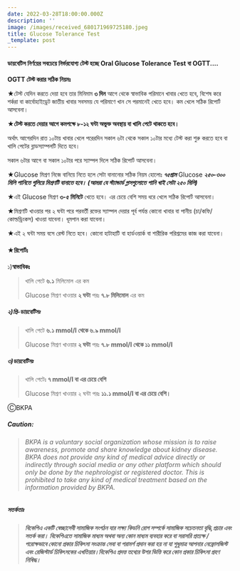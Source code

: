 ```yaml
---
date: 2022-03-28T18:00:00.000Z
description: ''
image: /images/received_680171969725180.jpeg
title: Glucose Tolerance Test
_template: post
---
```



#### **ডায়বেটিস নির্ণয়ের সবচেয়ে নির্ভরযোগ্য টেস্ট হচ্ছে Oral Glucose Tolerance Test বা OGTT....**

**OGTT টেস্ট করার সঠিক নিয়মঃ**

★টেস্ট যেদিন করতে দেয়া হবে তার মিনিমাম **৩ দিন** আগে থেকে স্বাভাবিক পরিমানে খাবার খেতে হবে, বিশেষ করে শর্করা বা কার্বোহাইড্রেট জাতীয় খাবার সবসময় যে পরিমাণে খান সে পরমানেই খেতে হবে। কম খেলে সঠিক রিপোর্ট আসবেনা।

★**টেস্ট করতে দেয়ার আগে কমপক্ষে ৮-১২ ঘন্টা অভুক্ত অবস্থায় বা খালি পেটে থাকতে হবে।**

অর্থাৎ আগেরদিন রাত ১০টায় খাবার খেলে পরেরদিন সকাল ৬টা থেকে সকাল ১০টার মধ্যে টেস্ট করা শুরু করতে হবে বা খালি পেটের ব্লাডস্যাম্পলটি দিতে হবে।

সকাল ৬টার আগে বা সকাল ১০টার পরে স্যাম্পল দিলে সঠিক রিপোর্ট আসবেনা।

★Glucose মিশ্রণ নিজে বানিয়ে নিতে হলে সেটা বানানোর সঠিক নিয়ম হোলোঃ **_৭৫গ্রাম_** Glucose **_২৫০-৩০০ মিলি পানিতে গুলিয়ে মিশ্রণটি বানাতে হবে। (আমরা যে স্ট্যান্ডার্ড গ্লাসগুলোতে পানি খাই সেটা ২৫০ মিলি)_**

★এই Glucose মিশ্রণ **৩-৫ মিনিটে** খেতে হবে। এর চেয়ে বেশি সময় ধরে খেলে সঠিক রিপোর্ট আসবেনা।

★মিশ্রণটি খাওয়ার পর ২ ঘন্টা পরে পরবর্তী রক্তের স্যাম্পল দেয়ার পূর্ব পর্যন্ত কোনো খাবার বা পানীয় (চা/কফি/কোল্ডড্রিংকস) খাওয়া যাবেনা। ধূমপান করা যাবেনা।

★এই ২ ঘন্টা সময় বসে রেস্ট নিতে হবে। কোনো হাটাহাটি বা হার্ডওয়ার্ক বা শারীরিক পরিশ্রমের কাজ করা যাবেনা।

#### ★**রিপোর্টঃ**

১)**স্বাভাবিকঃ**

> খালি পেটে **৬.১** মিলিমোল এর কম
>
> Glucose মিশ্রণ খাওয়ার **২ ঘন্টা** পরঃ **৭.৮ মিলিমোল** এর কম

##### ২)প্রি-ডায়বেটিসঃ

> খালি পেটে **৬.১ mmol/l থেকে ৬.৯ mmol/l**
>
> Glucose মিশ্রণ খাওয়ার **২ ঘন্টা** পরঃ **৭.৮ mmol/l থেকে ১১ mmol/l**

##### ৩)ডায়বেটিসঃ

> খালি পেটেঃ **৭ mmol/l বা এর চেয়ে বেশি**
>
> Glucose মিশ্রণ খাওয়ার ২ ঘন্টা পরঃ **১১.১ mmol/l বা এর চেয়ে বেশি।**

ⒸBKPA

##### **Caution:**

> ###### BKPA is a voluntary social organization whose mission is to raise awareness, promote and share knowledge about kidney disease. BKPA does not provide any kind of medical advice directly or indirectly through social media or any other platform which should only be done by the nephrologist or registered doctor. This is prohibited to take any kind of medical treatment based on the information provided by BKPA.

##### **সতর্কতাঃ**

> ###### **বিকেপিএ একটি স্বেচ্ছাসেবী সামাজিক সংগঠন যার লক্ষ্য কিডনি রোগ সম্পর্কে সামাজিক সচেতনতা বৃদ্ধি,প্রচার এবং সতর্ক করা। বিকেপিএতে সামাজিক মাধ্যম অথবা অন্য কোন মাধ্যম ব্যবহার করে বা সরাসরি প্রত্যক্ষ / পরোক্ষভাবে কোনো প্রকার চিকিৎসা সংক্রান্ত সেবা বা পরামর্শ প্রদান করা হয় না যা শুধুমাত্র আপনার নেফ্রোলজিস্ট এবং রেজিস্টার্ড চিকিৎসকের এখতিয়ার।বিকেপিএ প্রদত্ত তথ্যের উপর ভিত্তি করে কোন প্রকার চিকিৎসা গ্রহণ নিষিদ্ধ।**
